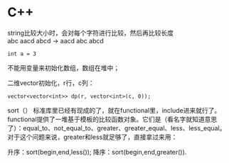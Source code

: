 # C++

string比较大小时，会对每个字符进行比较，然后再比较长度  
abc aacd abcd -> aacd abc abcd 

```
int a = 3
```

不能用变量来初始化数组，数组在堆中；

二维vector初始化，r行，c列：
```
vector<vector<int>> dp(r, vector<int>(c, 0));
```
sort（）
标准库里已经有现成的了，就在functional里，include进来就行了。functional提供了一堆基于模板的比较函数对象。它们是（看名字就知道意思了）：equal_to<Type>、not_equal_to<Type>、greater<Type>、greater_equal<Type>、less<Type>、less_equal<Type>。对于这个问题来说，greater和less就足够了，直接拿过来用：

升序：sort(begin,end,less<data-type>());
降序：sort(begin,end,greater<data-type>()).
